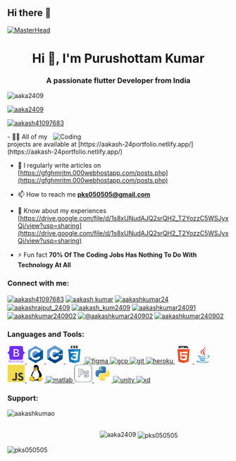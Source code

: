 ## Hi there 👋

[![MasterHead ](https://cloudinary.com/blog/wp-content/uploads/sites/12/2022/02/Animations_with_HTML5_2000x1100_v2-1.gif)](https://aaka2409.github.io)
<h1 align="center">Hi 👋, I'm Purushottam Kumar</h1>
<h3 align="center">A passionate flutter Developer from India</h3>

<p align="left"> <img src="https://komarev.com/ghpvc/?username=aaka2409&label=Profile%20views&color=0e75b6&style=flat" alt="aaka2409" /> </p>

<p align="left"> <a href="https://github.com/ryo-ma/github-profile-trophy"><img src="https://github-profile-trophy.vercel.app/?username=aaka2409" alt="aaka2409" /></a> </p>

<p align="left"> <a href="https://twitter.com/aakash41097683" target="blank"><img src="https://img.shields.io/twitter/follow/aakash41097683?logo=twitter&style=for-the-badge" alt="aakash41097683" /></a> </p>
<img align="right" alt="Coding" width="400" src="https://encrypted-tbn0.gstatic.com/images?q=tbn:ANd9GcTJsKZVppBhshJBN6_RHp9luylwz4eQO4I8Tg&usqp=CAU">
- 👨‍💻 All of my projects are available at [https://aakash-24portfolio.netlify.app/](https://aakash-24portfolio.netlify.app/)

- 📝 I regularly write articles on [https://gfghmritm.000webhostapp.com/posts.php](https://gfghmritm.000webhostapp.com/posts.php)

- 📫 How to reach me **pks050505@gmail.com**

- 📄 Know about my experiences [https://drive.google.com/file/d/1s8xUNudAJQ2srQH2_T2YozzC5WSJyxQj/view?usp=sharing](https://drive.google.com/file/d/1s8xUNudAJQ2srQH2_T2YozzC5WSJyxQj/view?usp=sharing)

- ⚡ Fun fact **70% Of The Coding Jobs Has Nothing To Do With Technology At All**

<h3 align="left">Connect with me:</h3>
<p align="left">
<a href="https://twitter.com/aakash41097683" target="blank"><img align="center" src="https://raw.githubusercontent.com/rahuldkjain/github-profile-readme-generator/master/src/images/icons/Social/twitter.svg" alt="aakash41097683" height="30" width="40" /></a>
<a href="https://linkedin.com/in/aakash kumar" target="blank"><img align="center" src="https://raw.githubusercontent.com/rahuldkjain/github-profile-readme-generator/master/src/images/icons/Social/linked-in-alt.svg" alt="aakash kumar" height="30" width="40" /></a>
<a href="https://kaggle.com/aakashkumar24" target="blank"><img align="center" src="https://raw.githubusercontent.com/rahuldkjain/github-profile-readme-generator/master/src/images/icons/Social/kaggle.svg" alt="aakashkumar24" height="30" width="40" /></a>
<a href="https://instagram.com/aakashrajput_2409" target="blank"><img align="center" src="https://raw.githubusercontent.com/rahuldkjain/github-profile-readme-generator/master/src/images/icons/Social/instagram.svg" alt="aakashrajput_2409" height="30" width="40" /></a>
<a href="https://www.codechef.com/users/aakash_kum2409" target="blank"><img align="center" src="https://cdn.jsdelivr.net/npm/simple-icons@3.1.0/icons/codechef.svg" alt="aakash_kum2409" height="30" width="40" /></a>
<a href="https://www.hackerrank.com/aakashkumar24091" target="blank"><img align="center" src="https://raw.githubusercontent.com/rahuldkjain/github-profile-readme-generator/master/src/images/icons/Social/hackerrank.svg" alt="aakashkumar24091" height="30" width="40" /></a>
<a href="https://www.leetcode.com/aakashkumar240902" target="blank"><img align="center" src="https://raw.githubusercontent.com/rahuldkjain/github-profile-readme-generator/master/src/images/icons/Social/leet-code.svg" alt="aakashkumar240902" height="30" width="40" /></a>
<a href="https://www.hackerearth.com/@aakashkumar240902" target="blank"><img align="center" src="https://raw.githubusercontent.com/rahuldkjain/github-profile-readme-generator/master/src/images/icons/Social/hackerearth.svg" alt="@aakashkumar240902" height="30" width="40" /></a>
<a href="https://auth.geeksforgeeks.org/user/aakashkumar240902" target="blank"><img align="center" src="https://raw.githubusercontent.com/rahuldkjain/github-profile-readme-generator/master/src/images/icons/Social/geeks-for-geeks.svg" alt="aakashkumar240902" height="30" width="40" /></a>
</p>

<h3 align="left">Languages and Tools:</h3>
<p align="left"> <a href="https://getbootstrap.com" target="_blank" rel="noreferrer"> <img src="https://raw.githubusercontent.com/devicons/devicon/master/icons/bootstrap/bootstrap-plain-wordmark.svg" alt="bootstrap" width="40" height="40"/> </a> <a href="https://www.cprogramming.com/" target="_blank" rel="noreferrer"> <img src="https://raw.githubusercontent.com/devicons/devicon/master/icons/c/c-original.svg" alt="c" width="40" height="40"/> </a> <a href="https://www.w3schools.com/cpp/" target="_blank" rel="noreferrer"> <img src="https://raw.githubusercontent.com/devicons/devicon/master/icons/cplusplus/cplusplus-original.svg" alt="cplusplus" width="40" height="40"/> </a> <a href="https://www.w3schools.com/css/" target="_blank" rel="noreferrer"> <img src="https://raw.githubusercontent.com/devicons/devicon/master/icons/css3/css3-original-wordmark.svg" alt="css3" width="40" height="40"/> </a> <a href="https://www.figma.com/" target="_blank" rel="noreferrer"> <img src="https://www.vectorlogo.zone/logos/figma/figma-icon.svg" alt="figma" width="40" height="40"/> </a> <a href="https://cloud.google.com" target="_blank" rel="noreferrer"> <img src="https://www.vectorlogo.zone/logos/google_cloud/google_cloud-icon.svg" alt="gcp" width="40" height="40"/> </a> <a href="https://git-scm.com/" target="_blank" rel="noreferrer"> <img src="https://www.vectorlogo.zone/logos/git-scm/git-scm-icon.svg" alt="git" width="40" height="40"/> </a> <a href="https://heroku.com" target="_blank" rel="noreferrer"> <img src="https://www.vectorlogo.zone/logos/heroku/heroku-icon.svg" alt="heroku" width="40" height="40"/> </a> <a href="https://www.w3.org/html/" target="_blank" rel="noreferrer"> <img src="https://raw.githubusercontent.com/devicons/devicon/master/icons/html5/html5-original-wordmark.svg" alt="html5" width="40" height="40"/> </a> <a href="https://www.java.com" target="_blank" rel="noreferrer"> <img src="https://raw.githubusercontent.com/devicons/devicon/master/icons/java/java-original.svg" alt="java" width="40" height="40"/> </a> <a href="https://developer.mozilla.org/en-US/docs/Web/JavaScript" target="_blank" rel="noreferrer"> <img src="https://raw.githubusercontent.com/devicons/devicon/master/icons/javascript/javascript-original.svg" alt="javascript" width="40" height="40"/> </a> <a href="https://www.linux.org/" target="_blank" rel="noreferrer"> <img src="https://raw.githubusercontent.com/devicons/devicon/master/icons/linux/linux-original.svg" alt="linux" width="40" height="40"/> </a> <a href="https://www.mathworks.com/" target="_blank" rel="noreferrer"> <img src="https://upload.wikimedia.org/wikipedia/commons/2/21/Matlab_Logo.png" alt="matlab" width="40" height="40"/> </a> <a href="https://www.photoshop.com/en" target="_blank" rel="noreferrer"> <img src="https://raw.githubusercontent.com/devicons/devicon/master/icons/photoshop/photoshop-line.svg" alt="photoshop" width="40" height="40"/> </a> <a href="https://www.python.org" target="_blank" rel="noreferrer"> <img src="https://raw.githubusercontent.com/devicons/devicon/master/icons/python/python-original.svg" alt="python" width="40" height="40"/> </a> <a href="https://unity.com/" target="_blank" rel="noreferrer"> <img src="https://www.vectorlogo.zone/logos/unity3d/unity3d-icon.svg" alt="unity" width="40" height="40"/> </a> <a href="https://www.adobe.com/products/xd.html" target="_blank" rel="noreferrer"> <img src="https://cdn.worldvectorlogo.com/logos/adobe-xd.svg" alt="xd" width="40" height="40"/> </a> </p>

<h3 align="left">Support:</h3>
<p><a href="https://www.buymeacoffee.com/aakashkumao"> <img align="left" src="https://cdn.buymeacoffee.com/buttons/v2/default-yellow.png" height="50" width="210" alt="aakashkumao" /></a></p><br><br>

<p><img align="left" src="https://github-readme-stats.vercel.app/api/top-langs?username=aaka2409&show_icons=true&locale=en&layout=compact" alt="aaka2409" /></p>

<p>&nbsp;<img align="center" src="https://github-readme-stats.vercel.app/api?username=pks050505&show_icons=true&locale=en" alt="pks050505" /></p>

<p><img align="center" src="https://github-readme-streak-stats.herokuapp.com/?user=pks050505&" alt="pks050505" /></p>
